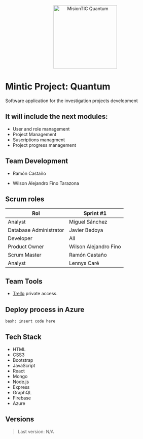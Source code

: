 <div align="center"><img src="https://i.ibb.co/yn7tSgR/Quantumlogo.jpg" alt="MisionTIC Quantum" height="200" /> </div>

# Mintic Project: Quantum
Software application for the investigation projects development
<br>
## It will include the next modules:
* User and role management
* Project Management
* Suscriptions managment
* Project progress management

## Team Development

* Ramón Castaño


* Wilson Alejandro Fino Tarazona

## Scrum roles
|Rol | Sprint #1
|--|--|
|Analyst |Miguel Sánchez
|Database Administrator |Javier Bedoya
|Developer |All
|Product Owner |Wilson Alejandro Fino
|Scrum Master |Ramón Castaño
|Analyst |Lennys Caré



## Team Tools
* [Trello](https://trello.com/b/WnYfbbbc/proyecto-desarrollo-web-mintic) private access.


## Deploy process in Azure
``` html
bash: insert code here
```

## Tech Stack
* HTML
* CSS3
* Bootstrap
* JavaScript
* React
* Mongo
* Node.js
* Express
* GraphQL
* Firebase
* Azure



## Versions
> Last version: N/A


